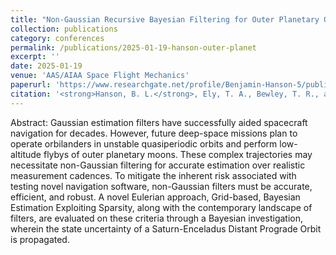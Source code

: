 ```yaml
---
title: "Non-Gaussian Recursive Bayesian Filtering for Outer Planetary Orbilander Navigation"
collection: publications
category: conferences
permalink: /publications/2025-01-19-hanson-outer-planet
excerpt: ''
date: 2025-01-19
venue: 'AAS/AIAA Space Flight Mechanics'
paperurl: 'https://www.researchgate.net/profile/Benjamin-Hanson-5/publication/388462407_Preprint_AAS_25-194_NON-GAUSSIAN_RECURSIVE_BAYESIAN_FILTERING_FOR_OUTER_PLANETARY_ORBILANDER_NAVIGATION/links/6799b5ac96e7fb48b9a6bc5f/Preprint-AAS-25-194-NON-GAUSSIAN-RECURSIVE-BAYESIAN-FILTERING-FOR-OUTER-PLANETARY-ORBILANDER-NAVIGATION.pdf'
citation: '<strong>Hanson, B. L.</strong>, Ely, T. A., Bewley, T. R., and Rosengren, A. J., &quot;Non-Gaussian Recursive Bayesian Filtering for Outer Planetary Orbilander Navigation,&quot; <i>AAS/AIAA Space Flight Mechanics Meeting</i>, 2025, pp. 25–194'
---
```


Abstract: Gaussian estimation filters have successfully aided spacecraft navigation for decades. However, future deep-space missions plan to operate orbilanders in unstable quasiperiodic orbits and perform low-altitude flybys of outer planetary moons. These complex trajectories may necessitate non-Gaussian filtering for accurate estimation over realistic measurement cadences. To mitigate the inherent risk associated with testing novel navigation software, non-Gaussian filters must be accurate, efficient, and robust. A novel Eulerian approach, Grid-based, Bayesian Estimation Exploiting Sparsity, along with the contemporary landscape of filters, are evaluated on these criteria through a Bayesian investigation, wherein the state uncertainty of a Saturn-Enceladus Distant Prograde Orbit is propagated.